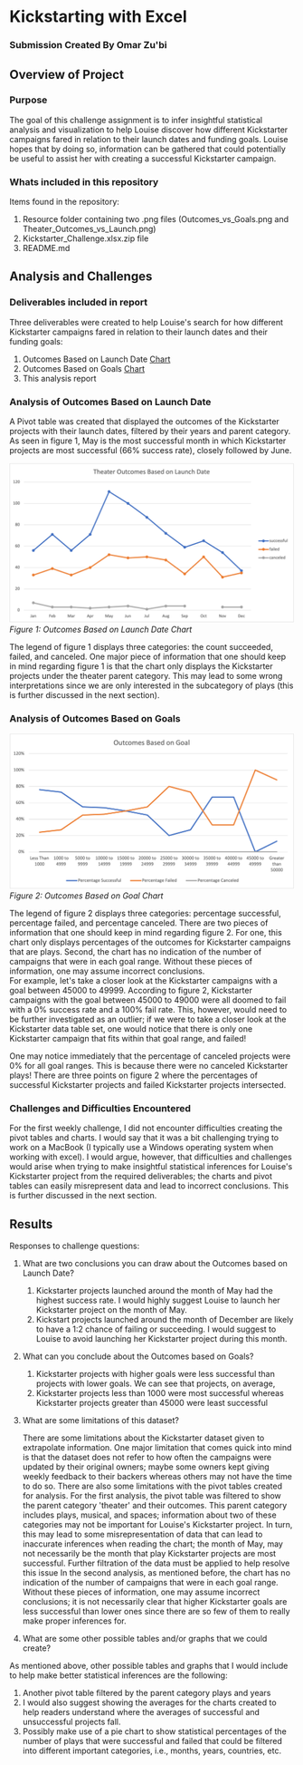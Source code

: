 # Kickstarting with Excel
### Submission Created By Omar Zu'bi

## Overview of Project

### Purpose

The goal of this challenge assignment is to infer insightful statistical analysis and visualization to help Louise discover how different Kickstarter campaigns fared in relation to their launch dates and funding goals. Louise hopes that by doing so, information can be gathered that could potentially be useful to assist her with creating a successful Kickstarter campaign. 

### Whats included in this repository

Items found in the repository:
1) Resource folder containing two .png files (Outcomes_vs_Goals.png and Theater_Outcomes_vs_Launch.png)
2) Kickstarter_Challenge.xlsx.zip file
3) README.md

## Analysis and Challenges

### Deliverables included in report

Three deliverables were created to help Louise's search for how different Kickstarter campaigns fared in relation to their launch dates and their funding goals: 
1) Outcomes Based on Launch Date [Chart](!https://github.com/DrZubi/kickstarter-analysis/blob/main/Resources/Theater_Outcomes_vs_Launch.png)
2) Outcomes Based on Goals [Chart](!https://github.com/DrZubi/kickstarter-analysis/blob/main/Resources/Outcomes_vs_Goals.png) 
3) This analysis report

### Analysis of Outcomes Based on Launch Date

A Pivot table was created that displayed the outcomes of the Kickstarter projects with their launch dates, filtered by their years and parent category. As seen in figure 1, May is the most successful month in which Kickstarter projects are most successful (66% success rate), closely followed by June.  

![Figure1](https://github.com/DrZubi/kickstarter-analysis/blob/main/Resources/Theater_Outcomes_vs_Launch.png)
*Figure 1: Outcomes Based on Launch Date Chart*

The legend of figure 1 displays three categories: the count succeeded, failed, and canceled. One major piece of information that one should keep in mind regarding figure 1 is that the chart only displays the Kickstarter projects under the theater parent category. This may lead to some wrong interpretations since we are only interested in the subcategory of plays (this is further discussed in the next section). 



### Analysis of Outcomes Based on Goals
![Figure2](https://github.com/DrZubi/kickstarter-analysis/blob/main/Resources/Outcomes_vs_Goals.png)
*Figure 2: Outcomes Based on Goal Chart*

The legend of figure 2 displays three categories: percentage successful, percentage failed, and percentage canceled. There are two pieces of information that one should keep in mind regarding figure 2. For one, this chart only displays percentages of the outcomes for Kickstarter campaigns that are plays. Second, the chart has no indication of the number of campaigns that were in each goal range. Without these pieces of information, one may assume incorrect conclusions.  
For example, let's take a closer look at the Kickstarter campaigns with a goal between 45000 to 49999. According to figure 2, Kickstarter campaigns with the goal between 45000 to 49000 were all doomed to fail with a 0% success rate and a 100% fail rate. This, however, would need to be further investigated as an outlier; if we were to take a closer look at the Kickstarter data table set, one would notice that there is only one Kickstarter campaign that fits within that goal range, and failed!

One may notice immediately that the percentage of canceled projects were 0% for all goal ranges. This is because there were no canceled Kickstarter plays! There are three points on figure 2 where the percentages of successful Kickstarter projects and failed Kickstarter projects intersected. 

### Challenges and Difficulties Encountered
For the first weekly challenge, I did not encounter difficulties creating the pivot tables and charts. I would say that it was a bit challenging trying to work on a MacBook (I typically use a Windows operating system when working with excel). I would argue, however, that difficulties and challenges would arise when trying to make insightful statistical inferences for Louise's Kickstarter project from the required deliverables; the charts and pivot tables can easily misrepresent data and lead to incorrect conclusions. This is further discussed in the next section. 

## Results

Responses to challenge questions:

1) What are two conclusions you can draw about the Outcomes based on Launch Date?
	1) Kickstarter projects launched around the month of May had the highest success rate. I would highly suggest Louise to launch her Kickstarter project on the month of May.
	2) Kickstart projects launched around the month of December are likely to have a 1:2 chance of failing or succeeding. I would suggest to Louise to avoid launching her Kickstarter project during this month. 


2) What can you conclude about the Outcomes based on Goals?
	1) Kickstarter projects with higher goals were less successful than projects with lower goals. We can see that projects, on average, 
	2) Kickstarter projects less than 1000 were most successful whereas Kickstarter projects greater than 45000 were least successful 


3) What are some limitations of this dataset?

	There are some limitations about the Kickstarter dataset given to extrapolate information. One major limitation that comes quick into mind is that the dataset does not refer to how often the campaigns were updated by their original owners; maybe some owners kept giving weekly feedback to their backers whereas others may not have the time to do so.
	There are also some limitations with the pivot tables created for analysis. For the first analysis, the pivot table was filtered to show the parent category 'theater' and their outcomes. This parent category includes plays, musical, and spaces; information about two of these categories may not be important for Louise's Kickstarter project. In turn, this may lead to some misrepresentation of data that can lead to inaccurate inferences when reading the chart; the month of May, may not necessarily be the month that play Kickstarter projects are most successful. Further filtration of the data must be applied to help resolve this issue
	In the second analysis, as mentioned before, the chart has no indication of the number of campaigns that were in each goal range. Without these pieces of information, one may assume incorrect conclusions; it is not necessarily clear that higher Kickstarter goals are less successful than lower ones since there are so few of them to really make proper inferences for. 



4) What are some other possible tables and/or graphs that we could create?

As mentioned above, other possible tables and graphs that I would include to help make better statistical inferences are the following:
1) Another pivot table filtered by the parent category plays and years
2) I would also suggest showing the averages for the charts created to help readers understand where the averages of successful and unsuccessful projects fall. 
3) Possibly make use of a pie chart to show statistical percentages of the number of plays that were successful and failed that could be filtered into different important categories, i.e., months, years, countries, etc. 







